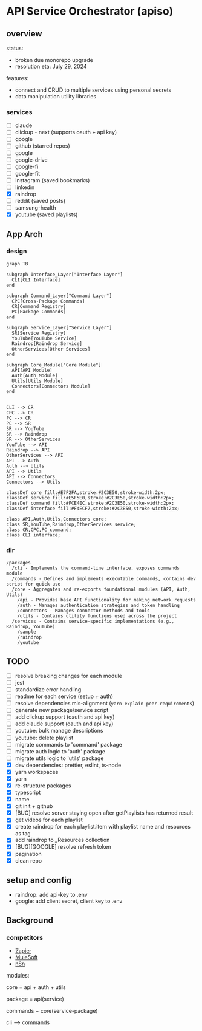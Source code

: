 # <WIP> API Service Orchestrator (apiso)

## overview

status:

- broken due monorepo upgrade
- resolution eta: July 29, 2024

features:

- connect and CRUD to multiple services using personal secrets
- data manipulation utility libraries

### services

- [ ] claude
- [ ] clickup - next (supports oauth + api key)
- [ ] google
- [ ] github (starred repos)
- [ ] google
- [ ] google-drive
- [ ] google-fi
- [ ] google-fit
- [ ] instagram (saved bookmarks)
- [ ] linkedin
- [x] raindrop
- [ ] reddit (saved posts)
- [ ] samsung-health
- [x] youtube (saved playlists)

## App Arch

### design

```mermaid
graph TB

subgraph Interface_Layer["Interface Layer"]
  CLI[CLI Interface]
end

subgraph Command_Layer["Command Layer"]
  CPC[Cross-Package Commands]
  CR[Command Registry]
  PC[Package Commands]
end

subgraph Service_Layer["Service Layer"]
  SR[Service Registry]
  YouTube[YouTube Service]
  Raindrop[Raindrop Service]
  OtherServices[Other Services]
end

subgraph Core_Module["Core Module"]
  API[API Module]
  Auth[Auth Module]
  Utils[Utils Module]
  Connectors[Connectors Module]
end


CLI --> CR
CPC --> CR
PC --> CR
PC --> SR
SR --> YouTube
SR --> Raindrop
SR --> OtherServices
YouTube --> API
Raindrop --> API
OtherServices --> API
API --> Auth
Auth --> Utils
API --> Utils
API --> Connectors
Connectors --> Utils

classDef core fill:#E7F2FA,stroke:#2C3E50,stroke-width:2px;
classDef service fill:#E5F5E0,stroke:#2C3E50,stroke-width:2px;
classDef command fill:#FCE4EC,stroke:#2C3E50,stroke-width:2px;
classDef interface fill:#F4ECF7,stroke:#2C3E50,stroke-width:2px;

class API,Auth,Utils,Connectors core;
class SR,YouTube,Raindrop,OtherServices service;
class CR,CPC,PC command;
class CLI interface;
```

### dir

```
/packages
  /cli - Implements the command-line interface, exposes commands module
  /commands - Defines and implements executable commands, contains dev script for quick use
  /core - Aggregates and re-exports foundational modules (API, Auth, Utils)
    /api - Provides base API functionality for making network requests
    /auth - Manages authentication strategies and token handling
    /connectors - Manages connector methods and tools
    /utils - Contains utility functions used across the project
  /services - Contains service-specific implementations (e.g., Raindrop, YouTube)
    /sample
    /raindrop
    /youtube
```

## TODO

- [ ] resolve breaking changes for each module
- [ ] jest
- [ ] standardize error handling
- [ ] readme for each service (setup + auth)
- [ ] resolve dependencies mis-alignment (`yarn explain peer-requirements`)
- [ ] generate new package/service script
- [ ] add clickup support (oauth and api key)
- [ ] add claude support (oauth and api key)
- [ ] youtube: bulk manage descriptions
- [ ] youtube: delete playlist
- [ ] migrate commands to 'command' package
- [ ] migrate auth logic to 'auth' package
- [ ] migrate utils logic to 'utils' package
- [x] dev dependencies: prettier, eslint, ts-node
- [x] yarn workspaces
- [x] yarn
- [x] re-structure packages
- [x] typescript
- [x] name
- [x] git init + github
- [x] [BUG] resolve server staying open after getPlaylists has returned result
- [x] get videos for each playlist
- [x] create raindrop for each playlist.item with playlist name and resources as tag
- [x] add raindrop to \_Resources collection
- [x] [BUG][GOOGLE] resolve refresh token
- [x] pagination
- [x] clean repo

## setup and config

- raindrop: add api-key to .env
- google: add client secret, client key to .env

## Background

### competitors

- [Zapier](https://zapier.com/)
- [MuleSoft](https://www.mulesoft.com/)
- [n8n](https://n8n.io/)

modules:

core = api + auth + utils

package = api(service)

commands + core(service-package)

cli --> commands
